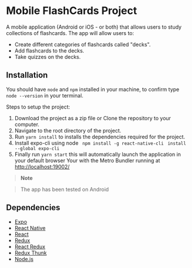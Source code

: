 # Mobile FlashCards Project

A mobile application (Android or iOS - or both) that allows users to study collections of flashcards.
The app will allow users to:
- Create different categories of flashcards called "decks". 
- Add flashcards to the decks.
- Take quizzes on the decks.


## Installation

You should have `node` and `npm` installed in your machine, to confirm type `node --version` in your terminal.

Steps to setup the project:
1. Download the project as a zip file or Clone the repository to your computer.
2. Navigate to the root directory of the project.
3. Run `yarn install` to installs the dependencies required for the project.
4. Install expo-cli using node
   ``` npm install -g react-native-cli```
   ``` install --global expo-cli```
5. Finally run `yarn start` this will automatically launch the application in your default browser Your with the Metro Bundler running at [http://localhost:19002/](http://localhost:19002/)

> __Note__

>The app has been tested on Android 

## Dependencies

- [Expo](https://expo.io/)
- [React Native](https://reactnative.dev/)
- [React](https://reactjs.org/)
- [Redux](https://redux.js.org/)
- [React Redux](https://react-redux.js.org/)
- [Redux Thunk](https://www.npmjs.com/package/redux-thunk)
- [Node.js](https://nodejs.org/en/)
